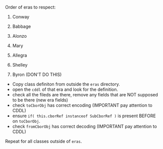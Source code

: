 Order of eras to respect:

1) Conway
2) Babbage
3) Alonzo
4) Mary
5) Allegra
6) Shelley

7) Byron (DON'T DO THIS)

- Copy class definiton from outside the `eras` directory.
- open the `cddl` of that era and look for the definition.
- check all the fileds are there, remove any fields that are NOT supposed to be there (new era fields)
- check `toCborObj` has correct encoding (IMPORTANT pay attention to CDDL)
- ensure `if( this.cborRef instanceof SubCborRef )` is present BEFORE on `toCborObj`.
- check `fromCborObj` has correct decoding (IMPORTANT pay attention to CDDL)

Repeat for all classes outside of `eras`.